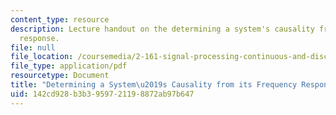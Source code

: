 ```yaml
---
content_type: resource
description: Lecture handout on the determining a system's causality from its frequency
  response.
file: null
file_location: /coursemedia/2-161-signal-processing-continuous-and-discrete-fall-2008/142cd928b3b3959721198872ab97b647_causality.pdf
file_type: application/pdf
resourcetype: Document
title: "Determining a System\u2019s Causality from its Frequency Response"
uid: 142cd928-b3b3-9597-2119-8872ab97b647
---
```

